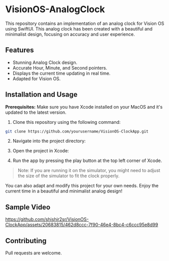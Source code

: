 # VisionOS-AnalogClock

This repository contains an implementation of an analog clock for Vision OS using SwiftUI. This analog clock has been created with a beautiful and minimalist design, focusing on accuracy and user experience.

## Features

- Stunning Analog Clock design.
- Accurate Hour, Minute, and Second pointers.
- Displays the current time updating in real time.
- Adapted for Vision OS.

## Installation and Usage

**Prerequisites:** Make sure you have Xcode installed on your MacOS and it's updated to the latest version.

1. Clone this repository using the following command:

```sh
git clone https://github.com/yourusername/VisionOS-ClockApp.git
```

2. Navigate into the project directory:

3. Open the project in Xcode:

4. Run the app by pressing the play button at the top left corner of Xcode.

> Note: If you are running it on the simulator, you might need to adjust the size of the simulator to fit the clock properly.

You can also adapt and modify this project for your own needs. Enjoy the current time in a beautiful and minimalist analog design!

## Sample Video

https://github.com/shishir2sr/VisionOS-ClockApp/assets/20683815/462d8ccc-7f90-46e4-8bc4-c6ccc95e8d99



## Contributing

Pull requests are welcome. 
